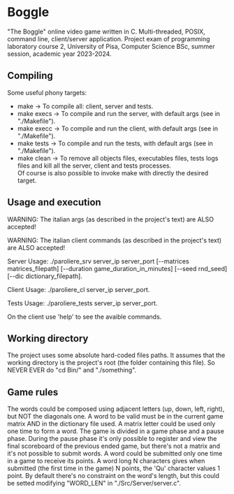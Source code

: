 # Boggle
"The Boggle" online video game written in C. Multi-threaded, POSIX, command line, client/server application. Project exam of programming laboratory course 2, University of Pisa, Computer Science BSc, summer session, academic year 2023-2024.

## Compiling
Some useful phony targets:
- make -> To compile all: client, server and tests.
- make execs -> To compile and run the server, with default args (see in "./Makefile").
- make execc -> To compile and run the client, with default args (see in "./Makefile").
- make tests -> To compile and run the tests, with default args (see in "./Makefile").
- make clean -> To remove all objects files, executables files, tests logs files and kill all the server, client and tests processes.  
Of course is also possible to invoke make with directly the desired target.

## Usage and execution
WARNING: The italian args (as described in the project's text) are ALSO accepted!  

WARNING: The italian client commands (as described in the project's text) are ALSO accepted!

Server Usage: ./paroliere_srv server_ip server_port [--matrices matrices_filepath] [--duration game_duration_in_minutes] [--seed rnd_seed] [--dic dictionary_filepath].  

Client Usage: ./paroliere_cl server_ip server_port.  

Tests Usage: ./paroliere_tests server_ip server_port.  


On the client use 'help' to see the avaible commands.

## Working directory
The project uses some absolute hard-coded files paths. It assumes that the working directory is the project's root (the folder containing this file). So NEVER EVER do "cd Bin/" and "./something".

## Game rules
The words could be composed using adjacent letters (up, down, left, right), but NOT the diagonals one. A word to be valid must be in the current game matrix AND in the dictionary file used. A matrix letter could be used only one time to form a word. The game is divided in a game phase and a pause phase. During the pause phase it's only possible to register and view the final scoreboard of the previous ended game, but there's not a matrix and it's not possible to submit words. A word could be submitted only one time in a game to receive its points. A word long N characters gives when submitted (the first time in the game) N points, the 'Qu' character values 1 point. By default there's no constraint on the word's length, but this could be setted modifying "WORD_LEN" in "./Src/Server/server.c".

